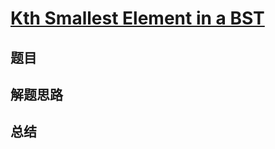 # [Kth Smallest Element in a BST](https://leetcode.com/problems/kth-smallest-element-in-a-bst/)

## 题目


## 解题思路


## 总结


